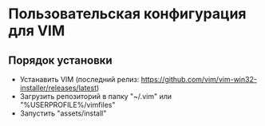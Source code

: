 # Пользовательская конфигурация для VIM

## Порядок установки

 - Устанавить VIM (последний релиз: https://github.com/vim/vim-win32-installer/releases/latest)
 - Загрузить репозиторий в папку "~/.vim" или "%USERPROFILE%/vimfiles"
 - Запустить "assets/install"


